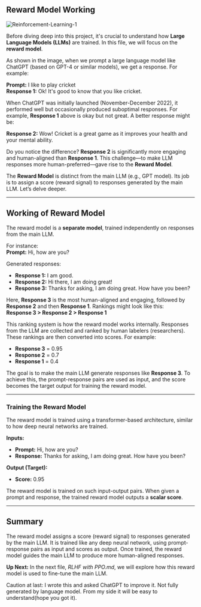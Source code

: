 ## Reward Model Working

![Reinforcement-Learning-1](https://github.com/user-attachments/assets/be55dc2c-02b4-4779-b5e4-7d5e0a00ca45)

Before diving deep into this project, it's crucial to understand how **Large Language Models (LLMs)** are trained. In this file, we will focus on the **reward model**.

As shown in the image, when we prompt a large language model like ChatGPT (based on GPT-4 or similar models), we get a response. For example:

**Prompt:** I like to play cricket  
**Response 1:** Ok! It's good to know that you like cricket.

When ChatGPT was initially launched (November-December 2022), it performed well but occasionally produced suboptimal responses. For example, **Response 1** above is okay but not great. A better response might be:

**Response 2:** Wow! Cricket is a great game as it improves your health and your mental ability.

Do you notice the difference? **Response 2** is significantly more engaging and human-aligned than **Response 1**. This challenge—to make LLM responses more human-preferred—gave rise to the **Reward Model**.

The **Reward Model** is distinct from the main LLM (e.g., GPT model). Its job is to assign a score (reward signal) to responses generated by the main LLM. Let’s delve deeper.

---

## Working of Reward Model

The reward model is a **separate model**, trained independently on responses from the main LLM.

For instance:  
**Prompt:** Hi, how are you?

Generated responses:  
- **Response 1:** I am good.  
- **Response 2:** Hi there, I am doing great!  
- **Response 3:** Thanks for asking, I am doing great. How have you been?  

Here, **Response 3** is the most human-aligned and engaging, followed by **Response 2** and then **Response 1**. Rankings might look like this:  
**Response 3 > Response 2 > Response 1**

This ranking system is how the reward model works internally. Responses from the LLM are collected and ranked by human labelers (researchers). These rankings are then converted into scores. For example:  
- **Response 3** = 0.95  
- **Response 2** = 0.7  
- **Response 1** = 0.4  

The goal is to make the main LLM generate responses like **Response 3**. To achieve this, the prompt-response pairs are used as input, and the score becomes the target output for training the reward model.

---

### Training the Reward Model

The reward model is trained using a transformer-based architecture, similar to how deep neural networks are trained.  

**Inputs:**  
- **Prompt:** Hi, how are you?  
- **Response:** Thanks for asking, I am doing great. How have you been?  

**Output (Target):**  
- **Score:** 0.95  

The reward model is trained on such input-output pairs. When given a prompt and response, the trained reward model outputs a **scalar score**.

---

## Summary

The reward model assigns a score (reward signal) to responses generated by the main LLM. It is trained like any deep neural network, using prompt-response pairs as input and scores as output. Once trained, the reward model guides the main LLM to produce more human-aligned responses.

**Up Next:** In the next file, *RLHF with PPO.md*, we will explore how this reward model is used to fine-tune the main LLM.


Caution at last: I wrote this and asked ChatGPT to improve it. Not fully generated by language model. From my side it will be easy to understand(hope you got it).